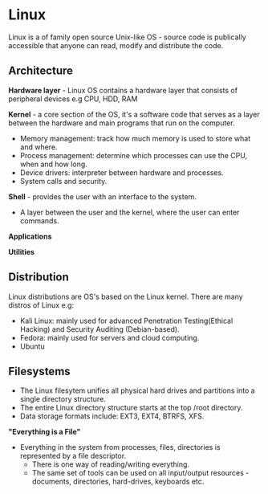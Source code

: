# Linux

Linux is a of family open source Unix-like OS - source code is publically accessible that anyone can read, modify and distribute the code.

## Architecture 

**Hardware layer** - Linux OS contains a hardware layer that consists of peripheral devices e.g CPU, HDD, RAM

**Kernel** - a core section of the OS, it's a software code that serves as a layer between the hardware and main programs that run on the computer.
- Memory management: track how much memory is used to store what and where.
- Process management: determine which processes can use the CPU, when and how long.
- Device drivers: interpreter between hardware and processes.
- System calls and security.

**Shell** -  provides the user with an interface to the system.
- A layer between the user and the kernel, where the user can enter commands.

**Applications**

**Utilities**

## Distribution

Linux distributions are OS's based on the Linux kernel.
There are many distros of Linux e.g:
- Kali Linux: mainly used for advanced Penetration Testing(Ethical Hacking) and Security Auditing (Debian-based).
- Fedora: mainly used for servers and cloud computing.
- Ubuntu

## Filesystems

- The Linux filesytem unifies all physical hard drives and partitions into a single directory structure.
- The entire Linux directory structure starts at the top /root directory.
- Data storage formats include: EXT3, EXT4, BTRFS, XFS.

**"Everything is a File"**

- Everything in the system from processes, files, directories is represented by a file descriptor.
	- There is one way of reading/writing everything.
	- The same set of tools can be used on all input/output resources - documents, directories, hard-drives, keyboards etc.

